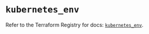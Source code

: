 # `kubernetes_env`

Refer to the Terraform Registry for docs: [`kubernetes_env`](https://registry.terraform.io/providers/hashicorp/kubernetes/2.35.1/docs/resources/env).
